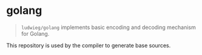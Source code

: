 # golang
> `ludwieg/golang` implements basic encoding and decoding mechanism for Golang.

This repository is used by the compiler to generate base sources.

